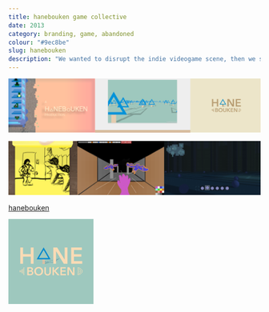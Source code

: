 ```yaml
---
title: hanebouken game collective 
date: 2013
category: branding, game, abandoned
colour: "#9ec8be"
slug: hanebouken
description: "We wanted to disrupt the indie videogame scene, then we sort of lost interest.."
---
```


![Identity Design Process](process.png)

![Game Prototypes](prototypes.png)

[hanebouken](http://www.hanebouken.com)

![Final Logo Iteration](final_logo.png)